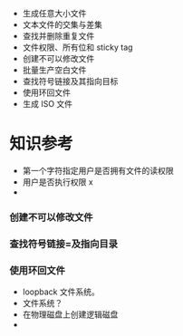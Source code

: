 
- 生成任意大小文件
- 文本文件的交集与差集
- 查找并删除重复文件
- 文件权限、所有位和 sticky tag 
- 创建不可以修改文件
- 批量生产空白文件
- 查找符号链接及其指向目标
- 使用环回文件
- 生成 ISO 文件


# 知识参考

- 第一个字符指定用户是否拥有文件的读权限
- 用户是否执行权限 x 
- 

### 创建不可以修改文件


### 查找符号链接=及指向目录

### 使用环回文件
- loopback 文件系统。
- 文件系统？
- 在物理磁盘上创建逻辑磁盘
-  
